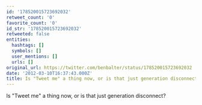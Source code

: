 ```yaml
---
id: '178520015723692032'
retweet_count: '0'
favorite_count: '0'
id_str: '178520015723692032'
retweeted: false
entities:
  hashtags: []
  symbols: []
  user_mentions: []
  urls: []
original_url: https://twitter.com/benbalter/status/178520015723692032
date: '2012-03-10T16:37:43.000Z'
title: Is "Tweet me" a thing now, or is that just generation disconnect?
---
```


Is "Tweet me" a thing now, or is that just generation disconnect?